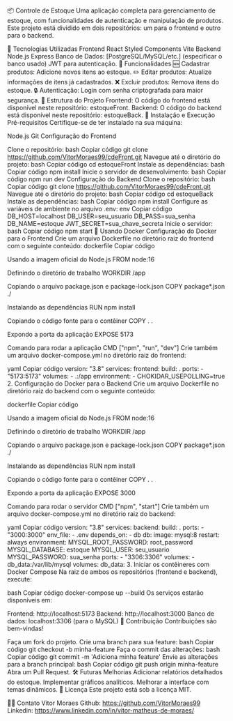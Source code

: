 📦 Controle de Estoque Uma aplicação completa para gerenciamento de estoque, com funcionalidades de autenticação e manipulação de produtos. Este projeto está dividido em dois repositórios: um para o frontend e outro para o backend.

🚀 Tecnologias Utilizadas Frontend React Styled Components Vite Backend Node.js Express Banco de Dados: [PostgreSQL/MySQL/etc.] (especificar o banco usado) JWT para autenticação. 🌟 Funcionalidades 🆕 Cadastrar produtos: Adicione novos itens ao estoque. ✏️ Editar produtos: Atualize informações de itens já cadastrados. ❌ Excluir produtos: Remova itens do estoque. 🔒 Autenticação: Login com senha criptografada para maior segurança. 📂 Estrutura do Projeto Frontend: O código do frontend está disponível neste repositório: estoqueFront. Backend: O código do backend está disponível neste repositório: estoqueBack. 🔧 Instalação e Execução Pré-requisitos Certifique-se de ter instalado na sua máquina:

Node.js Git Configuração do Frontend

Clone o repositório: bash Copiar código git clone https://github.com/VitorMoraes99/cdeFront.git
Navegue até o diretório do projeto: bash Copiar código cd estoqueFront
Instale as dependências: bash Copiar código npm install
Inicie o servidor de desenvolvimento: bash Copiar código npm run dev Configuração do Backend
Clone o repositório: bash Copiar código git clone https://github.com/VitorMoraes99/cdeFront.git
Navegue até o diretório do projeto: bash Copiar código cd estoqueBack
Instale as dependências: bash Copiar código npm install
Configure as variáveis de ambiente no arquivo .env: env Copiar código DB_HOST=localhost DB_USER=seu_usuario DB_PASS=sua_senha DB_NAME=estoque JWT_SECRET=sua_chave_secreta
Inicie o servidor: bash Copiar código npm start 🐳 Usando Docker
Configuração do Docker para o Frontend Crie um arquivo Dockerfile no diretório raiz do frontend com o seguinte conteúdo:
dockerfile Copiar código

Usando a imagem oficial do Node.js
FROM node:16

Definindo o diretório de trabalho
WORKDIR /app

Copiando o arquivo package.json e package-lock.json
COPY package*.json ./

Instalando as dependências
RUN npm install

Copiando o código fonte para o contêiner
COPY . .

Expondo a porta da aplicação
EXPOSE 5173

Comando para rodar a aplicação
CMD ["npm", "run", "dev"] Crie também um arquivo docker-compose.yml no diretório raiz do frontend:

yaml Copiar código version: "3.8" services: frontend: build: . ports: - "5173:5173" volumes: - .:/app environment: - CHOKIDAR_USEPOLLING=true 2. Configuração do Docker para o Backend Crie um arquivo Dockerfile no diretório raiz do backend com o seguinte conteúdo:

dockerfile Copiar código

Usando a imagem oficial do Node.js
FROM node:16

Definindo o diretório de trabalho
WORKDIR /app

Copiando o arquivo package.json e package-lock.json
COPY package*.json ./

Instalando as dependências
RUN npm install

Copiando o código fonte para o contêiner
COPY . .

Expondo a porta da aplicação
EXPOSE 3000

Comando para rodar o servidor
CMD ["npm", "start"] Crie também um arquivo docker-compose.yml no diretório raiz do backend:

yaml Copiar código version: "3.8" services: backend: build: . ports: - "3000:3000" env_file: - .env depends_on: - db db: image: mysql:8 restart: always environment: MYSQL_ROOT_PASSWORD: root_password MYSQL_DATABASE: estoque MYSQL_USER: seu_usuario MYSQL_PASSWORD: sua_senha ports: - "3306:3306" volumes: - db_data:/var/lib/mysql volumes: db_data: 3. Iniciar os contêineres com Docker Compose Na raiz de ambos os repositórios (frontend e backend), execute:

bash Copiar código docker-compose up --build Os serviços estarão disponíveis em:

Frontend: http://localhost:5173 Backend: http://localhost:3000 Banco de dados: localhost:3306 (para o MySQL) 🤝 Contribuição Contribuições são bem-vindas!

Faça um fork do projeto. Crie uma branch para sua feature: bash Copiar código git checkout -b minha-feature Faça o commit das alterações: bash Copiar código git commit -m 'Adiciona minha feature' Envie as alterações para a branch principal: bash Copiar código git push origin minha-feature Abra um Pull Request. 🛠️ Futuras Melhorias Adicionar relatórios detalhados do estoque. Implementar gráficos analíticos. Melhorar a interface com temas dinâmicos. 📜 Licença Este projeto está sob a licença MIT.

🧑‍💻 Contato Vitor Moraes Github: https://github.com/VitorMoraes99 Linkedin: https://www.linkedin.com/in/vitor-matheus-de-moraes/
